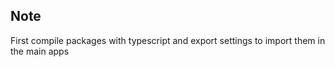 ## Note

First compile packages with typescript and export settings to import them in the main apps 